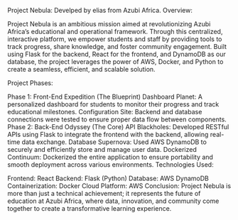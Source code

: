 Project Nebula: Develped by elias from  Azubi Africa.
Overview:

Project Nebula is an ambitious mission aimed at revolutionizing Azubi Africa’s educational and operational framework. Through this centralized, interactive platform, we empower students and staff by providing tools to track progress, share knowledge, and foster community engagement. Built using Flask for the backend, React for the frontend, and DynamoDB as our database, the project leverages the power of AWS, Docker, and Python to create a seamless, efficient, and scalable solution.

Project Phases:

Phase 1: Front-End Expedition (The Blueprint)
Dashboard Planet: A personalized dashboard for students to monitor their progress and track educational milestones.
Configuration Site: Backend and database connections were tested to ensure proper data flow between components.
Phase 2: Back-End Odyssey (The Core)
API Blackholes: Developed RESTful APIs using Flask to integrate the frontend with the backend, allowing real-time data exchange.
Database Supernova: Used AWS DynamoDB to securely and efficiently store and manage user data.
Dockerized Continuum: Dockerized the entire application to ensure portability and smooth deployment across various environments.
Technologies Used:

Frontend: React
Backend: Flask (Python)
Database: AWS DynamoDB
Containerization: Docker
Cloud Platform: AWS
Conclusion: Project Nebula is more than just a technical achievement; it represents the future of education at Azubi Africa, where data, innovation, and community come together to create a transformative learning experience.
